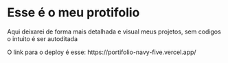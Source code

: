 <h1>Esse é o meu protifolio</h1>
<P>Aqui deixarei de forma mais detalhada e visual meus projetos, sem codigos o intuito é ser autoditada</p>

<p>O link para o deploy é esse: https://portifolio-navy-five.vercel.app/ <p>
